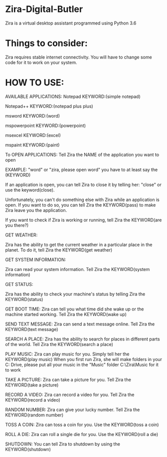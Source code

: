 # Zira-Digital-Butler
Zira is a virtual desktop assistant programmed using Python 3.6

# Things to consider:
Zira requires stable internet connectivity. You will have to change some code for it to work on your system.

# HOW TO USE:

AVAILABLE APPLICATIONS:
Notepad KEYWORD:(simple notepad)

Notepad++ KEYWORD:(notepad plus plus)

msword KEYWORD:(word)

mspowerpoint KEYWORD:(powerpoint)

msexcel KEYWORD:(excel)

mspaint KEYWORD:(paint)

To OPEN APPLICATIONS:
Tell Zira the NAME of the application you want to open 

EXAMPLE: "word" or "zira, please open word"
you have to at least say the (KEYWORD) 

If an application is open, you can tell Zira to close it by telling her:
"close" or use the keyword(close).

Unfortunately, you can't do something else with Zira while an application is open.
If you want to do so, you can tell Zira the KEYWORD(pass) to make Zira leave you the application.

If you want to check if Zira is working or running, tell Zira the KEYWORD(are you there?)


GET WEATHER:

Zira has the ability to get the current weather in a particular place in the planet.
To do it, tell Zira the KEYWORD(get weather)

GET SYSTEM INFORMATION:

Zira can read your system information. Tell Zira the KEYWORD(system information)

GET STATUS:

Zira has the ability to check your machine's status by telling Zira the KEYWORD(status)

GET BOOT TIME:
Zira can tell you what time did she wake up or the machine started working. Tell Zira the KEYWORD(wake up)

SEND TEXT MESSAGE:
Zira can send a text message online. Tell Zira the KEYWORD(text message)

SEARCH A PLACE:
Zira has the ability to search for places in different parts of the world. Tell Zira the KEYWORD(search a place)

PLAY MUSIC:
Zira can play music for you. Simply tell her the KEYWORD(play music)
When you first run Zira, she will make folders in your C: Drive, please put all your music in the "Music" folder C:\Zira\Music for it to work

TAKE A PICTURE:
Zira can take a picture for you. Tell Zira the KEYWORD(take a picture)

RECORD A VIDEO:
Zira can record a video for you. Tell Zira the KEYWORD(record a video)

RANDOM NUMBER:
Zira can give your lucky number. Tell Zira the KEYWORD(random number)

TOSS A COIN:
Zira can toss a coin for you. Use the KEYWORD(toss a coin)

ROLL A DIE:
Zira can roll a single die for you. Use the KEYWORD(roll a die)

SHUTDOWN:
You can tell Zira to shutdown by using the KEYWORD(shutdown)
